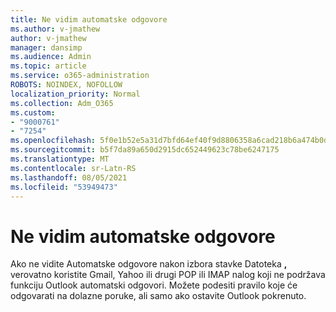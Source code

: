 ```yaml
---
title: Ne vidim automatske odgovore
ms.author: v-jmathew
author: v-jmathew
manager: dansimp
ms.audience: Admin
ms.topic: article
ms.service: o365-administration
ROBOTS: NOINDEX, NOFOLLOW
localization_priority: Normal
ms.collection: Adm_O365
ms.custom:
- "9000761"
- "7254"
ms.openlocfilehash: 5f0e1b52e5a31d7bfd64ef40f9d8806358a6cad218b6a474b0d0e38aa051ac72
ms.sourcegitcommit: b5f7da89a650d2915dc652449623c78be6247175
ms.translationtype: MT
ms.contentlocale: sr-Latn-RS
ms.lasthandoff: 08/05/2021
ms.locfileid: "53949473"
---
```

# <a name="i-dont-see-automatic-replies"></a>Ne vidim automatske odgovore

Ako ne vidite Automatske odgovore nakon izbora stavke Datoteka **,** verovatno koristite Gmail, Yahoo ili drugi POP ili IMAP nalog koji ne podržava funkciju Outlook automatski odgovori. Možete podesiti pravilo koje će odgovarati na dolazne poruke, ali samo ako ostavite Outlook pokrenuto.
